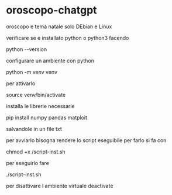 # oroscopo-chatgpt
oroscopo e tema natale solo DEbian e Linux 

verificare se e installato python o python3 facendo 

python --version 

configurare un ambiente con python

python -m venv venv

per attivarlo 

source  venv/bin/activate

installa le librerie necessarie

pip install numpy pandas matploit

salvandole in un file txt

per avviarlo bisogna rendere lo script eseguibile 
per farlo si fa con 

chmod +x /script-inst.sh

per eseguirlo fare

./script-inst.sh

per disattivare l ambiente virtuale deactivate 
